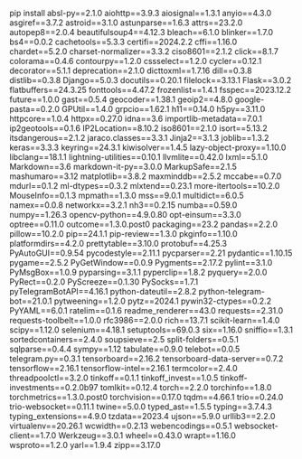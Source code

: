 pip install absl-py==2.1.0 aiohttp==3.9.3 aiosignal==1.3.1 anyio==4.3.0 asgiref==3.7.2 astroid==3.1.0 astunparse==1.6.3 attrs==23.2.0 autopep8==2.0.4 beautifulsoup4==4.12.3 bleach==6.1.0 blinker==1.7.0 bs4==0.0.2 cachetools==5.3.3 certifi==2024.2.2 cffi==1.16.0 chardet==5.2.0 charset-normalizer==3.3.2 ciso8601==2.1.2 click==8.1.7 colorama==0.4.6 contourpy==1.2.0 cssselect==1.2.0 cycler==0.12.1 decorator==5.1.1 deprecation==2.1.0 dicttoxml==1.7.16 dill==0.3.8 distlib==0.3.8 Django==5.0.3 docutils==0.20.1 filelock==3.13.1 Flask==3.0.2 flatbuffers==24.3.25 fonttools==4.47.2 frozenlist==1.4.1 fsspec==2023.12.2 future==1.0.0 gast==0.5.4 geocoder==1.38.1 geoip2==4.8.0 google-pasta==0.2.0 GPUtil==1.4.0 grpcio==1.62.1 h11==0.14.0 h5py==3.11.0 httpcore==1.0.4 httpx==0.27.0 idna==3.6 importlib-metadata==7.0.1 ip2geotools==0.1.6 IP2Location==8.10.2 iso8601==2.1.0 isort==5.13.2 itsdangerous==2.1.2 jaraco.classes==3.3.1 Jinja2==3.1.3 joblib==1.3.2 keras==3.3.3 keyring==24.3.1 kiwisolver==1.4.5 lazy-object-proxy==1.10.0 libclang==18.1.1 lightning-utilities==0.10.1 llvmlite==0.42.0 lxml==5.1.0 Markdown==3.6 markdown-it-py==3.0.0 MarkupSafe==2.1.5 mashumaro==3.12 matplotlib==3.8.2 maxminddb==2.5.2 mccabe==0.7.0 mdurl==0.1.2 ml-dtypes==0.3.2 mlxtend==0.23.1 more-itertools==10.2.0 MouseInfo==0.1.3 mpmath==1.3.0 mss==9.0.1 multidict==6.0.5 namex==0.0.8 networkx==3.2.1 nh3==0.2.15 numba==0.59.0 numpy==1.26.3 opencv-python==4.9.0.80 opt-einsum==3.3.0 optree==0.11.0 outcome==1.3.0.post0 packaging==23.2 pandas==2.2.0 pillow==10.2.0 pip==24.1.1 pip-review==1.3.0 pkginfo==1.10.0 platformdirs==4.2.0 prettytable==3.10.0 protobuf==4.25.3 PyAutoGUI==0.9.54 pycodestyle==2.11.1 pycparser==2.21 pydantic==1.10.15 pygame==2.5.2 PyGetWindow==0.0.9 Pygments==2.17.2 pylint==3.1.0 PyMsgBox==1.0.9 pyparsing==3.1.1 pyperclip==1.8.2 pyquery==2.0.0 PyRect==0.2.0 PyScreeze==0.1.30 PySocks==1.7.1 pyTelegramBotAPI==4.16.1 python-dateutil==2.8.2 python-telegram-bot==21.0.1 pytweening==1.2.0 pytz==2024.1 pywin32-ctypes==0.2.2 PyYAML==6.0.1 ratelim==0.1.6 readme_renderer==43.0 requests==2.31.0 requests-toolbelt==1.0.0 rfc3986==2.0.0 rich==13.7.1 scikit-learn==1.4.0 scipy==1.12.0 selenium==4.18.1 setuptools==69.0.3 six==1.16.0 sniffio==1.3.1 sortedcontainers==2.4.0 soupsieve==2.5 split-folders==0.5.1 sqlparse==0.4.4 sympy==1.12 tabulate==0.9.0 telebot==0.0.5 telegram.py==0.3.1 tensorboard==2.16.2 tensorboard-data-server==0.7.2 tensorflow==2.16.1 tensorflow-intel==2.16.1 termcolor==2.4.0 threadpoolctl==3.2.0 tinkoff==0.1.1 tinkoff_invest==1.0.5 tinkoff-investments==0.2.0b97 tomlkit==0.12.4 torch==2.2.0 torchinfo==1.8.0 torchmetrics==1.3.0.post0 torchvision==0.17.0 tqdm==4.66.1 trio==0.24.0 trio-websocket==0.11.1 twine==5.0.0 typed_ast==1.5.5 typing==3.7.4.3 typing_extensions==4.9.0 tzdata==2023.4 ujson==5.9.0 urllib3==2.2.0 virtualenv==20.26.1 wcwidth==0.2.13 webencodings==0.5.1 websocket-client==1.7.0 Werkzeug==3.0.1 wheel==0.43.0 wrapt==1.16.0 wsproto==1.2.0 yarl==1.9.4 zipp==3.17.0
